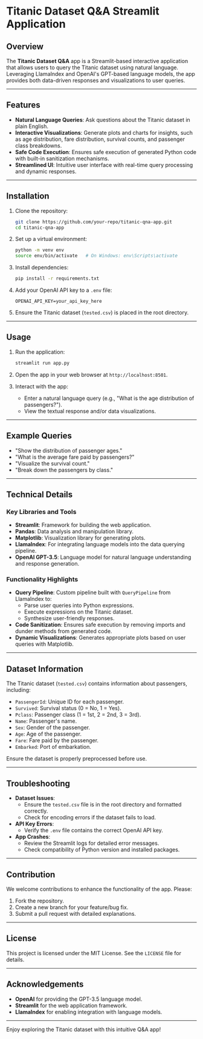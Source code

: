 # Titanic Dataset Q&A Streamlit Application

## Overview
The **Titanic Dataset Q&A** app is a Streamlit-based interactive application that allows users to query the Titanic dataset using natural language. Leveraging LlamaIndex and OpenAI's GPT-based language models, the app provides both data-driven responses and visualizations to user queries.

---

## Features
- **Natural Language Queries**: Ask questions about the Titanic dataset in plain English.
- **Interactive Visualizations**: Generate plots and charts for insights, such as age distribution, fare distribution, survival counts, and passenger class breakdowns.
- **Safe Code Execution**: Ensures safe execution of generated Python code with built-in sanitization mechanisms.
- **Streamlined UI**: Intuitive user interface with real-time query processing and dynamic responses.

---

## Installation

1. Clone the repository:
   ```bash
   git clone https://github.com/your-repo/titanic-qna-app.git
   cd titanic-qna-app
   ```

2. Set up a virtual environment:
   ```bash
   python -m venv env
   source env/bin/activate   # On Windows: env\Scripts\activate
   ```

3. Install dependencies:
   ```bash
   pip install -r requirements.txt
   ```

4. Add your OpenAI API key to a `.env` file:
   ```
   OPENAI_API_KEY=your_api_key_here
   ```

5. Ensure the Titanic dataset (`tested.csv`) is placed in the root directory.

---

## Usage

1. Run the application:
   ```bash
   streamlit run app.py
   ```

2. Open the app in your web browser at `http://localhost:8501`.

3. Interact with the app:
   - Enter a natural language query (e.g., "What is the age distribution of passengers?").
   - View the textual response and/or data visualizations.

---

## Example Queries
- "Show the distribution of passenger ages."
- "What is the average fare paid by passengers?"
- "Visualize the survival count."
- "Break down the passengers by class."

---

## Technical Details

### Key Libraries and Tools
- **Streamlit**: Framework for building the web application.
- **Pandas**: Data analysis and manipulation library.
- **Matplotlib**: Visualization library for generating plots.
- **LlamaIndex**: For integrating language models into the data querying pipeline.
- **OpenAI GPT-3.5**: Language model for natural language understanding and response generation.

### Functionality Highlights
- **Query Pipeline**: Custom pipeline built with `QueryPipeline` from LlamaIndex to:
  - Parse user queries into Python expressions.
  - Execute expressions on the Titanic dataset.
  - Synthesize user-friendly responses.
- **Code Sanitization**: Ensures safe execution by removing imports and dunder methods from generated code.
- **Dynamic Visualizations**: Generates appropriate plots based on user queries with Matplotlib.

---

## Dataset Information
The Titanic dataset (`tested.csv`) contains information about passengers, including:
- `PassengerId`: Unique ID for each passenger.
- `Survived`: Survival status (0 = No, 1 = Yes).
- `Pclass`: Passenger class (1 = 1st, 2 = 2nd, 3 = 3rd).
- `Name`: Passenger's name.
- `Sex`: Gender of the passenger.
- `Age`: Age of the passenger.
- `Fare`: Fare paid by the passenger.
- `Embarked`: Port of embarkation.

Ensure the dataset is properly preprocessed before use.

---

## Troubleshooting

- **Dataset Issues**:
  - Ensure the `tested.csv` file is in the root directory and formatted correctly.
  - Check for encoding errors if the dataset fails to load.
- **API Key Errors**:
  - Verify the `.env` file contains the correct OpenAI API key.
- **App Crashes**:
  - Review the Streamlit logs for detailed error messages.
  - Check compatibility of Python version and installed packages.

---

## Contribution

We welcome contributions to enhance the functionality of the app. Please:
1. Fork the repository.
2. Create a new branch for your feature/bug fix.
3. Submit a pull request with detailed explanations.

---

## License
This project is licensed under the MIT License. See the `LICENSE` file for details.

---

## Acknowledgements
- **OpenAI** for providing the GPT-3.5 language model.
- **Streamlit** for the web application framework.
- **LlamaIndex** for enabling integration with language models.

---

Enjoy exploring the Titanic dataset with this intuitive Q&A app!

